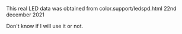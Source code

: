 This real LED data was obtained from color.support/ledspd.html 22nd december 2021

Don't know if I will use it or not.